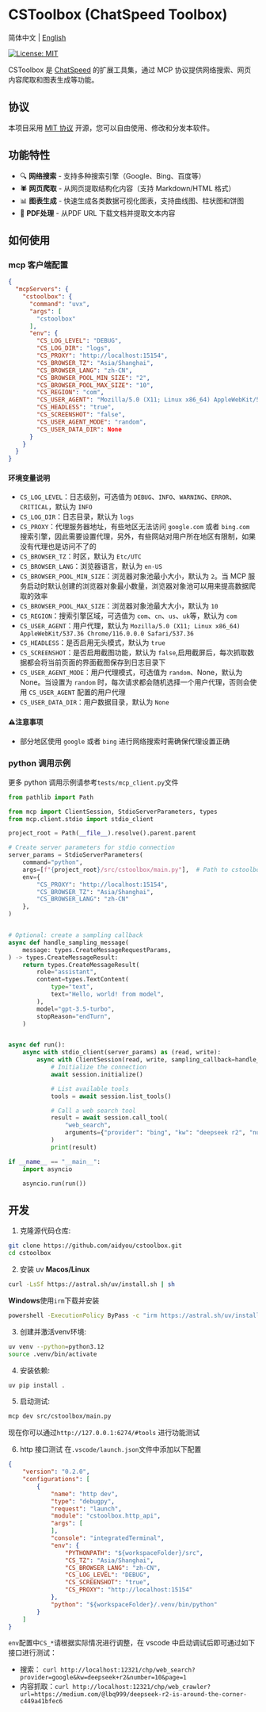 # CSToolbox (ChatSpeed Toolbox)

简体中文 | [English](README.MD)

[![License: MIT](https://img.shields.io/badge/License-MIT-yellow.svg)](https://opensource.org/licenses/MIT)

CSToolbox 是 [ChatSpeed](https://github.com/aidyou/chatspeed) 的扩展工具集，通过 MCP 协议提供网络搜索、网页内容爬取和图表生成等功能。

## 协议

本项目采用 [MIT 协议](LICENSE) 开源，您可以自由使用、修改和分发本软件。

## 功能特性

- 🔍 **网络搜索** - 支持多种搜索引擎（Google、Bing、百度等）
- 🕷️ **网页爬取** - 从网页提取结构化内容（支持 Markdown/HTML 格式）
- 📊 **图表生成** - 快速生成各类数据可视化图表，支持曲线图、柱状图和饼图
- 📄 **PDF处理** - 从PDF URL 下载文档并提取文本内容

## 如何使用

### mcp 客户端配置

``` json
{
  "mcpServers": {
    "cstoolbox": {
      "command": "uvx",
      "args": [
        "cstoolbox"
      ],
      "env": {
        "CS_LOG_LEVEL": "DEBUG",
        "CS_LOG_DIR": "logs",
        "CS_PROXY": "http://localhost:15154",
        "CS_BROWSER_TZ": "Asia/Shanghai",
        "CS_BROWSER_LANG": "zh-CN",
        "CS_BROWSER_POOL_MIN_SIZE": "2",
        "CS_BROWSER_POOL_MAX_SIZE": "10",
        "CS_REGION": "com",
        "CS_USER_AGENT": "Mozilla/5.0 (X11; Linux x86_64) AppleWebKit/537.36 Chrome/116.0.0.0 Safari/537.36",
        "CS_HEADLESS": "true",
        "CS_SCREENSHOT": "false",
        "CS_USER_AGENT_MODE": "random",
        "CS_USER_DATA_DIR": None
      }
    }
  }
}
```

#### 环境变量说明

- `CS_LOG_LEVEL`：日志级别，可选值为 `DEBUG`、`INFO`、`WARNING`、`ERROR`、`CRITICAL`，默认为 `INFO`
- `CS_LOG_DIR`：日志目录，默认为 `logs`
- `CS_PROXY`：代理服务器地址，有些地区无法访问 `google.com` 或者 `bing.com` 搜索引擎，因此需要设置代理，另外，有些网站对用户所在地区有限制，如果没有代理也是访问不了的
- `CS_BROWSER_TZ`：时区，默认为 `Etc/UTC`
- `CS_BROWSER_LANG`：浏览器语言，默认为 `en-US`
- `CS_BROWSER_POOL_MIN_SIZE`：浏览器对象池最小大小，默认为 `2`。当 MCP 服务启动时默认创建的浏览器对象最小数量，浏览器对象池可以用来提高数据爬取的效率
- `CS_BROWSER_POOL_MAX_SIZE`：浏览器对象池最大大小，默认为 `10`
- `CS_REGION`：搜索引擎区域，可选值为 `com`、`cn`、`us`、`uk`等，默认为 `com`
- `CS_USER_AGENT`：用户代理，默认为 `Mozilla/5.0 (X11; Linux x86_64) AppleWebKit/537.36 Chrome/116.0.0.0 Safari/537.36`
- `CS_HEADLESS`：是否启用无头模式，默认为 `true`
- `CS_SCREENSHOT`：是否启用截图功能，默认为 `false`,启用截屏后，每次抓取数据都会将当前页面的界面截图保存到日志目录下
- `CS_USER_AGENT_MODE`：用户代理模式，可选值为 `random`、None，默认为 None。当设置为 `random` 时，每次请求都会随机选择一个用户代理，否则会使用 `CS_USER_AGENT` 配置的用户代理
- `CS_USER_DATA_DIR`：用户数据目录，默认为 `None`

#### ⚠️注意事项

- 部分地区使用 `google` 或者 `bing` 进行网络搜索时需确保代理设置正确

### python 调用示例

更多 python 调用示例请参考`tests/mcp_client.py`文件

```python
from pathlib import Path

from mcp import ClientSession, StdioServerParameters, types
from mcp.client.stdio import stdio_client

project_root = Path(__file__).resolve().parent.parent

# Create server parameters for stdio connection
server_params = StdioServerParameters(
    command="python",
    args=[f"{project_root}/src/cstoolbox/main.py"],  # Path to cstoolbox mcp main.py
    env={
        "CS_PROXY": "http://localhost:15154",
        "CS_BROWSER_TZ": "Asia/Shanghai",
        "CS_BROWSER_LANG": "zh-CN"
    },
)


# Optional: create a sampling callback
async def handle_sampling_message(
    message: types.CreateMessageRequestParams,
) -> types.CreateMessageResult:
    return types.CreateMessageResult(
        role="assistant",
        content=types.TextContent(
            type="text",
            text="Hello, world! from model",
        ),
        model="gpt-3.5-turbo",
        stopReason="endTurn",
    )


async def run():
    async with stdio_client(server_params) as (read, write):
        async with ClientSession(read, write, sampling_callback=handle_sampling_message) as session:
            # Initialize the connection
            await session.initialize()

            # List available tools
            tools = await session.list_tools()

            # Call a web search tool
            result = await session.call_tool(
                "web_search",
                arguments={"provider": "bing", "kw": "deepseek r2", "number": 10, "page": 1, "time_period": "month"},
            )
            print(result)

if __name__ == "__main__":
    import asyncio

    asyncio.run(run())

```

## 开发

1. 克隆源代码仓库:

```bash
git clone https://github.com/aidyou/cstoolbox.git
cd cstoolbox
```

2. 安装 uv
**Macos/Linux**

```bash
curl -LsSf https://astral.sh/uv/install.sh | sh
```

**Windows**使用`irm`下载并安装

```bash
powershell -ExecutionPolicy ByPass -c "irm https://astral.sh/uv/install.ps1 | iex"
```

3. 创建并激活venv环境:

```bash
uv venv --python=python3.12
source .venv/bin/activate
```

4. 安装依赖:

```bash
uv pip install .
```

5. 启动测试:

```bash
mcp dev src/cstoolbox/main.py
```

现在你可以通过`http://127.0.0.1:6274/#tools` 进行功能测试

6. http 接口测试
在`.vscode/launch.json`文件中添加以下配置

```json
{
    "version": "0.2.0",
    "configurations": [
        {
            "name": "http dev",
            "type": "debugpy",
            "request": "launch",
            "module": "cstoolbox.http_api",
            "args": [
            ],
            "console": "integratedTerminal",
            "env": {
                "PYTHONPATH": "${workspaceFolder}/src",
                "CS_TZ": "Asia/Shanghai",
                "CS_BROWSER_LANG": "zh-CN",
                "CS_LOG_LEVEL": "DEBUG",
                "CS_SCREENSHOT": "true",
                "CS_PROXY": "http://localhost:15154"
            },
            "python": "${workspaceFolder}/.venv/bin/python"
        }
    ]
}
```

`env`配置中`CS_*`请根据实际情况进行调整，在 vscode 中启动调试后即可通过如下接口进行测试：

- 搜索： `curl http://localhost:12321/chp/web_search?provider=google&kw=deepseek+r2&number=10&page=1`
- 内容抓取：`curl http://localhost:12321/chp/web_crawler?url=https://medium.com/@lbq999/deepseek-r2-is-around-the-corner-c449a41bfec6`
